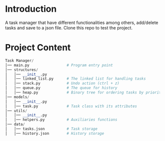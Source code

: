 # Introduction
A task manager that have different functionalities among others, add/delete tasks and save to a json file. Clone this repo to test the project.
# Project Content
```py
Task Manager/
│── main.py                 # Program entry point
│── structures/
│   │── __init__.py         
│   │── linked_list.py      # The linked list for handling tasks
│   │── stack.py            # Undo action (ctrl + z)
│   │── queue.py            # The queue for history
│   │── heap.py             # Binary tree for ordering tasks by priority
│── models/
│   │── __init__.py         
│   │── task.py             # Task class with its attributes
│── utils/
│   │── __init__.py         
│   │── helpers.py          # Auxiliaries functions
│── data/
│   │── tasks.json          # Task storage
│   │── history.json        # History storage
```